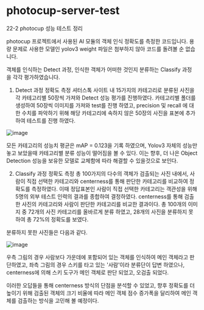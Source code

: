 # photocup-server-test
22-2 photocup 성능 테스트 정리

photocup 프로젝트에서 사용된 AI 모듈의 객체 인식 정확도를 측정한 코드입니다.
용량 문제로 사용한 모델인 yolov3 weight 파일은 첨부하지 않아 코드를 돌려볼 순 없습니다.

객체를 인식하는 Detect 과정, 인식한 객체가 어떠한 것인지 분류하는 Classify 과정 을 각각 평가하였습니다.

1. Detect 과정 정확도 측정
셔터스톡 사이트 내 15가지의 카테고리로 분류된 사진을 각 카테고리별 50장씩 가져와 Detect 성능 평가를 진행하였다.
카테고리별 폴더를 생성하여 50장씩 이미지를 가져와 test를 진행 하였고, precision 및 recall 에 대한 수치를 파악하기 위해 해당 카테고리에 속하지 않은 50장의
사진을 표본에 추가하여 테스트를 진행 하였다.

![image](https://user-images.githubusercontent.com/39343594/231318391-c3ab2684-a74c-4db9-95b5-fc0d3042dbae.png)

모든 카테고리의 성능치 평균은 mAP = 0.123을 기록 하였으며, Yolov3 자체의 성능만 놓고 보았을때 카테고리별 분류 성능이 떨어짐을 볼 수 있다. 이는 향후, 더 나은
Object Detection 성능을 보유한 모델로 교체함에 따라 해결할 수 있을것으로 보인다.

2. Classify 과정 정확도 측정
총 100가지의 다수의 객체가 검출되는 사진 내에서, 사람이 직접 선택한 카테고리와 centerness를 통해 판단한 카테고리를 비교하여 정확도를 측정하였다. 이때 정답표본인
사람이 직접 선택한 카테고리는 객관성을 위해 5명의 외부 테스트 인력의 결과를 종합하여 결정하였다.
centerness를 통해 검출한 사진의 카테고리와 사람이 판단한 카테고리를 비교한 결과이다. 총 100개의 이미지 중 72개의 사진 카테고리를 올바르게 분류 하였고, 28개의
사진을 분류하지 못하여 총 72%의 정확도를 보였다.

분류하지 못한 사진들은 다음과 같다.

![image](https://user-images.githubusercontent.com/39343594/231318778-8d343c4a-9a81-4572-a3f0-d2c859a7706f.png)

우측 그림의 경우 사람보다 가운데에 포함되어 있는 객체를 인식하여 메인 객체라고 판단하였고, 좌측 그림의 경우 스키를 타고 있는 '사람'이라 분류단이 답변 하였으나,
centerness에 의해 스키 도구가 메인 객체로 판단 되었고, 오검출 되었다.

이러한 오답들을 통해 centerness 방식의 단점을 분석할 수 있었고, 향후 정확도를 더 높이기 위해 검출된 객체의 크기 비율에 따라 메인 객체 점수 증가폭을 달리하여
메인 객체를 검출하는 방식을 고민해 볼 예정이다.

